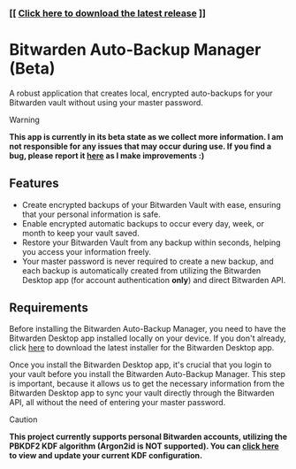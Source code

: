 ### **[[ <a href='https://github.com/BrianWalczak/Bitwarden-Auto-Backup-Manager/releases/latest/download/Bitwarden_Auto-Backup_Manager.exe'>Click here to download the latest release</a> ]]**


# Bitwarden Auto-Backup Manager (Beta)
A robust application that creates local, encrypted auto-backups for your Bitwarden vault without using your master password.

> [!WARNING]
> **This app is currently in its beta state as we collect more information. I am not responsible for any issues that may occur during use. If you find a bug, please report it <a href='https://github.com/BrianWalczak/Bitwarden-Auto-Backup-Manager/issues'>here</a> as I make improvements :)**

## Features
- Create encrypted backups of your Bitwarden Vault with ease, ensuring that your personal information is safe.
- Enable encrypted automatic backups to occur every day, week, or month to keep your vault saved.
- Restore your Bitwarden Vault from any backup within seconds, helping you access your information freely.
- Your master password is never required to create a new backup, and each backup is automatically created from utilizing the Bitwarden Desktop app (for account authentication **only**) and direct Bitwarden API.

## Requirements
Before installing the Bitwarden Auto-Backup Manager, you need to have the Bitwarden Desktop app installed locally on your device. If you don't already, click <a href='https://vault.bitwarden.com/download/?app=desktop&platform=windows'>here</a> to download the latest installer for the Bitwarden Desktop app.

Once you install the Bitwarden Desktop app, it's crucial that you login to your vault before you install the Bitwarden Auto-Backup Manager. This step is important, because it allows us to get the necessary information from the Bitwarden Desktop app to sync your vault directly through the Bitwarden API, all without the need of entering your master password.

> [!CAUTION]
> **This project currently supports personal Bitwarden accounts, utilizing the PBKDF2 KDF algorithm (Argon2id is NOT supported). You can [click here](https://vault.bitwarden.com/#/settings/security/security-keys) to view and update your current KDF configuration.**
